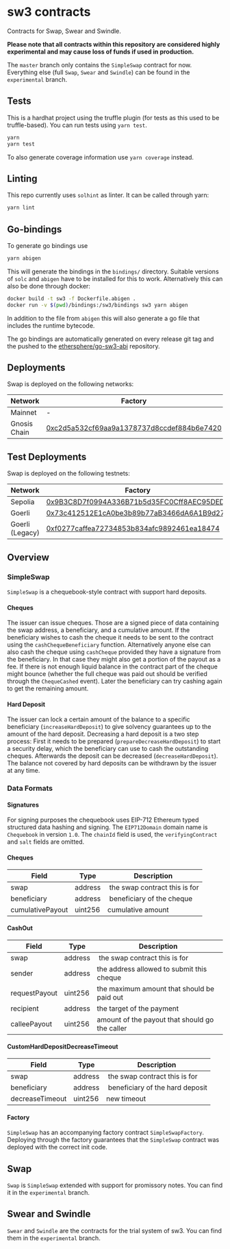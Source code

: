 # sw3 contracts

Contracts for Swap, Swear and Swindle.

**Please note that all contracts within this repository are considered highly experimental and may cause loss of funds if used in production.**

The `master` branch only contains the `SimpleSwap` contract for now. Everything else (full `Swap`, `Swear` and `Swindle`) can be found in the `experimental` branch.

## Tests

This is a hardhat project using the truffle plugin (for tests as this used to be truffle-based). You can run tests using `yarn test`.

```sh
yarn
yarn test
```

To also generate coverage information use `yarn coverage` instead.

## Linting

This repo currently uses `solhint` as linter. It can be called through yarn:

```sh
yarn lint
```

## Go-bindings

To generate go bindings use

```sh
yarn abigen
```

This will generate the bindings in the `bindings/` directory. Suitable versions of `solc` and `abigen` have to be installed for this to work.
Alternatively this can also be done through docker:

```sh
docker build -t sw3 -f Dockerfile.abigen .
docker run -v $(pwd)/bindings:/sw3/bindings sw3 yarn abigen
```

In addition to the file from `abigen` this will also generate a go file that includes the runtime bytecode.

The go bindings are automatically generated on every release git tag and the pushed to the [ethersphere/go-sw3-abi](https://github.com/ethersphere/go-sw3-abi) repository.

## Deployments

Swap is deployed on the following networks:

| Network      | Factory                                                                                                                             | BZZ Token                                                                                                                             |
| ------------ | ----------------------------------------------------------------------------------------------------------------------------------- | ------------------------------------------------------------------------------------------------------------------------------------- |
| Mainnet      | -                                                                                                                                   | [0x19062190B1925b5b6689D7073fDfC8c2976EF8Cb](https://etherscan.io/address/0x19062190b1925b5b6689d7073fdfc8c2976ef8cb)                 |
| Gnosis Chain | [0xc2d5a532cf69aa9a1378737d8ccdef884b6e7420](https://gnosisscan.io/address/0xC2d5A532cf69AA9A1378737D8ccDEF884B6E7420#readContract) | [0xdbf3ea6f5bee45c02255b2c26a16f300502f68da (bridged)](https://gnosisscan.io/address/0xdBF3Ea6F5beE45c02255B2c26a16F300502F68da#code) |

## Test Deployments

Swap is deployed on the following testnets:

| Network         | Factory                                                                                                                       | BZZ Token                                                                                                                     |
| --------------- | ----------------------------------------------------------------------------------------------------------------------------- | ----------------------------------------------------------------------------------------------------------------------------- |
| Sepolia         | [0x9B3C8D7f0994A336B71b5d35FC0Cff8AEC95DEDA](https://sepolia.etherscan.io/address/0x9B3C8D7f0994A336B71b5d35FC0Cff8AEC95DEDA) | [0xa66be4A7De4DfA5478Cb2308469D90115C45aA23](https://sepolia.etherscan.io/address/0xa66be4A7De4DfA5478Cb2308469D90115C45aA23) |
| Goerli          | [0x73c412512E1cA0be3b89b77aB3466dA6A1B9d273](https://goerli.etherscan.io/address/0x73c412512E1cA0be3b89b77aB3466dA6A1B9d273)  | [0x2aC3c1d3e24b45c6C310534Bc2Dd84B5ed576335](https://goerli.etherscan.io/address/0x2aC3c1d3e24b45c6C310534Bc2Dd84B5ed576335)  |
| Goerli (Legacy) | [0xf0277caffea72734853b834afc9892461ea18474](https://goerli.etherscan.io/address/0xf0277caffea72734853b834afc9892461ea18474)  | [0x2aC3c1d3e24b45c6C310534Bc2Dd84B5ed576335](https://goerli.etherscan.io/address/0x2aC3c1d3e24b45c6C310534Bc2Dd84B5ed576335)  |

## Overview

### SimpleSwap

`SimpleSwap` is a chequebook-style contract with support hard deposits.

#### Cheques

The issuer can issue cheques. Those are a signed piece of data containing the swap address, a beneficiary, and a cumulative amount. If the beneficiary wishes to cash the cheque it needs to be sent to the contract using the `cashChequeBeneficiary` function. Alternatively anyone else can also cash the cheque using `cashCheque` provided they have a signature from the beneficiary. In that case they might also get a portion of the payout as a fee. If there is not enough liquid balance in the contract part of the cheque might bounce (whether the full cheque was paid out should be verified through the `ChequeCashed` event). Later the beneficiary can try cashing again to get the remaining amount.

#### Hard Deposit

The issuer can lock a certain amount of the balance to a specific beneficiary (`increaseHardDeposit`) to give solvency guarantees up to the amount of the hard deposit. Decreasing a hard deposit is a two step process: First it needs to be prepared (`prepareDecreaseHardDeposit`) to start a security delay, which the beneficiary can use to cash the outstanding cheques. Afterwards the deposit can be decreased (`decreaseHardDeposit`).
The balance not covered by hard deposits can be withdrawn by the issuer at any time.

### Data Formats

#### Signatures

For signing purposes the chequebook uses EIP-712 Ethereum typed structured data hashing and signing. The `EIP712Domain` domain name is `Chequebook` in version `1.0`. The `chainId` field is used, the `verifyingContract` and `salt` fields are omitted.

#### Cheques

| Field            | Type    | Description                    |
| ---------------- | ------- | ------------------------------ |
| swap             | address |  the swap contract this is for |
| beneficiary      | address |  beneficiary of the cheque     |
| cumulativePayout | uint256 | cumulative amount              |

#### CashOut

| Field         | Type    | Description                                    |
| ------------- | ------- | ---------------------------------------------- |
| swap          | address |  the swap contract this is for                 |
| sender        | address | the address allowed to submit this cheque      |
| requestPayout | uint256 | the maximum amount that should be paid out     |
| recipient     | address | the target of the payment                      |
| calleePayout  | uint256 | amount of the payout that should go the caller |

#### CustomHardDepositDecreaseTimeout

| Field           | Type    | Description                      |
| --------------- | ------- | -------------------------------- |
| swap            | address |  the swap contract this is for   |
| beneficiary     | address |  beneficiary of the hard deposit |
| decreaseTimeout | uint256 | new timeout                      |

#### Factory

`SimpleSwap` has an accompanying factory contract `SimpleSwapFactory`. Deploying through the factory guarantees that the `SimpleSwap` contract was deployed with the correct init code.

## Swap

`Swap` is `SimpleSwap` extended with support for promissory notes. You can find it in the `experimental` branch.

## Swear and Swindle

`Swear` and `Swindle` are the contracts for the trial system of sw3. You can find them in the `experimental` branch.
